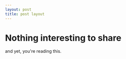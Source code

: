```yaml
--- 
layout: post
title: post layout
---
```


# Nothing interesting to share

and yet, you're reading this.

